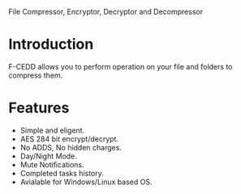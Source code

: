 File Compressor, Encryptor, Decryptor and Decompressor

<h1>Introduction</h1>

F-CEDD allows you to perform operation on your file and folders to compress them.


<h1>Features</h1>

* Simple and eligent. 
* AES 284 bit encrypt/decrypt.
* No ADDS, No hidden charges.
* Day/Night Mode.
* Mute Notifications.
* Completed tasks history.
* Avialable for Windows/Linux based OS.
